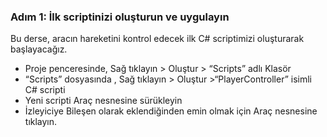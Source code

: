 ### Adım 1: İlk scriptinizi oluşturun ve uygulayın

Bu derse, aracın hareketini kontrol edecek ilk C# scriptimizi oluşturarak başlayacağız.


- Proje penceresinde, Sağ tıklayın > Oluştur > “Scripts” adlı Klasör
- “Scripts” dosyasında , Sağ tıklayın > Oluştur >“PlayerController” isimli C# scripti
- Yeni scripti Araç nesnesine sürükleyin
- İzleyiciye Bileşen olarak eklendiğinden emin olmak için Araç nesnesine tıklayın.
